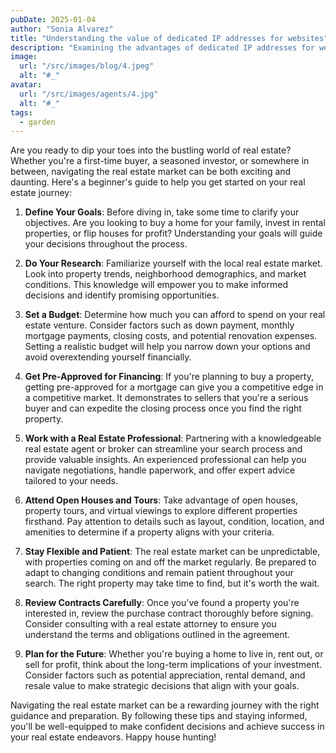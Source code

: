 ```yaml
---
pubDate: 2025-01-04
author: "Sonia Alvarez"
title: "Understanding the value of dedicated IP addresses for websites"
description: "Examining the advantages of dedicated IP addresses for websites, including heightened security and improved email delivery"
image:
  url: "/src/images/blog/4.jpeg"
  alt: "#_"
avatar:
  url: "/src/images/agents/4.jpg"
  alt: "#_"
tags:
  - garden
---
```


Are you ready to dip your toes into the bustling world of real estate? Whether you're a first-time buyer, a seasoned investor, or somewhere in between, navigating the real estate market can be both exciting and daunting. Here's a beginner's guide to help you get started on your real estate journey:

1. **Define Your Goals**: Before diving in, take some time to clarify your objectives. Are you looking to buy a home for your family, invest in rental properties, or flip houses for profit? Understanding your goals will guide your decisions throughout the process.

2. **Do Your Research**: Familiarize yourself with the local real estate market. Look into property trends, neighborhood demographics, and market conditions. This knowledge will empower you to make informed decisions and identify promising opportunities.

3. **Set a Budget**: Determine how much you can afford to spend on your real estate venture. Consider factors such as down payment, monthly mortgage payments, closing costs, and potential renovation expenses. Setting a realistic budget will help you narrow down your options and avoid overextending yourself financially.

4. **Get Pre-Approved for Financing**: If you're planning to buy a property, getting pre-approved for a mortgage can give you a competitive edge in a competitive market. It demonstrates to sellers that you're a serious buyer and can expedite the closing process once you find the right property.

5. **Work with a Real Estate Professional**: Partnering with a knowledgeable real estate agent or broker can streamline your search process and provide valuable insights. An experienced professional can help you navigate negotiations, handle paperwork, and offer expert advice tailored to your needs.

6. **Attend Open Houses and Tours**: Take advantage of open houses, property tours, and virtual viewings to explore different properties firsthand. Pay attention to details such as layout, condition, location, and amenities to determine if a property aligns with your criteria.

7. **Stay Flexible and Patient**: The real estate market can be unpredictable, with properties coming on and off the market regularly. Be prepared to adapt to changing conditions and remain patient throughout your search. The right property may take time to find, but it's worth the wait.

8. **Review Contracts Carefully**: Once you've found a property you're interested in, review the purchase contract thoroughly before signing. Consider consulting with a real estate attorney to ensure you understand the terms and obligations outlined in the agreement.

9. **Plan for the Future**: Whether you're buying a home to live in, rent out, or sell for profit, think about the long-term implications of your investment. Consider factors such as potential appreciation, rental demand, and resale value to make strategic decisions that align with your goals.

Navigating the real estate market can be a rewarding journey with the right guidance and preparation. By following these tips and staying informed, you'll be well-equipped to make confident decisions and achieve success in your real estate endeavors. Happy house hunting!
